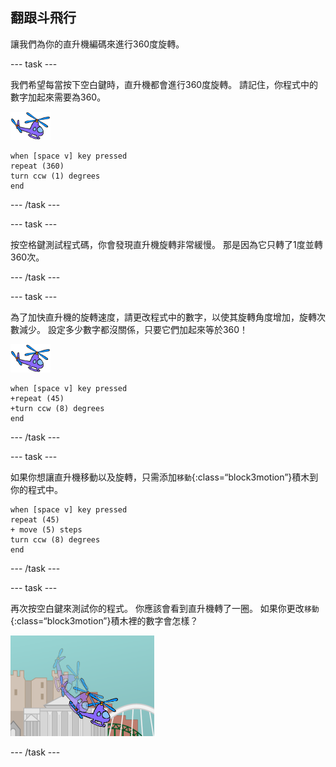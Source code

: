 ## 翻跟斗飛行

讓我們為你的直升機編碼來進行360度旋轉。

--- task ---

我們希望每當按下空白鍵時，直升機都會進行360度旋轉。 請記住，你程式中的數字加起來需要為360。

![直升機](images/helicopter-sprite.png)

```blocks3
when [space v] key pressed
repeat (360)
turn ccw (1) degrees
end
```

--- /task ---

--- task ---

按空格鍵測試程式碼，你會發現直升機旋轉非常緩慢。 那是因為它只轉了1度並轉360次。

--- /task ---

--- task ---

為了加快直升機的旋轉速度，請更改程式中的數字，以使其旋轉角度增加，旋轉次數減少。 設定多少數字都沒關係，只要它們加起來等於360！

![直升機](images/helicopter-sprite.png)

```blocks3
when [space v] key pressed
+repeat (45)
+turn ccw (8) degrees
end
```

--- /task ---

--- task ---

如果你想讓直升機移動以及旋轉，只需添加`移動`{:class=“block3motion”}積木到你的程式中。

```blocks3
when [space v] key pressed
repeat (45)
+ move (5) steps
turn ccw (8) degrees
end
```

--- /task ---

--- task ---

再次按空白鍵來測試你的程式。 你應該會看到直升機轉了一圈。 如果你更改`移動`{:class=“block3motion”}積木裡的數字會怎樣？

![直升機翻跟斗飛行](images/toys-helicopter-360-move-test.png)

--- /task ---

